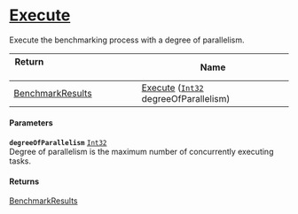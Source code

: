 # [Execute](./VerifierBenchmark--Execute.md)

Execute the benchmarking process with a degree of parallelism.

| Return&nbsp; &nbsp; &nbsp; &nbsp; &nbsp; &nbsp; &nbsp; &nbsp; &nbsp; &nbsp; &nbsp; &nbsp; &nbsp; &nbsp; &nbsp; &nbsp; &nbsp; &nbsp; &nbsp; &nbsp; &nbsp; | Name | 
| --- | --- | 
| [BenchmarkResults](./../BenchmarkResults.md) | [Execute](./VerifierBenchmark--Execute.md) ([`Int32`](https://docs.microsoft.com/en-us/dotnet/api/System.Int32) degreeOfParallelism) | 


#### Parameters
**`degreeOfParallelism`**  [`Int32`](https://docs.microsoft.com/en-us/dotnet/api/System.Int32)<br>Degree of parallelism is the maximum number of concurrently executing tasks.
#### Returns
[BenchmarkResults](./../BenchmarkResults.md)<br>
